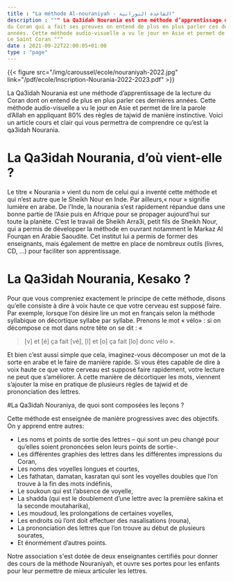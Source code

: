 ```yaml
---
title : "La méthode Al-nouraniyah - القاعدة النورانية"
description : """ La Qa3idah Nourania est une méthode d’apprentissage de la lecture
du Coran qui a fait ses preuves on entend de plus en plus parler ces dernières
années. Cette méthode audio-visuelle a vu le jour en Asie et permet de lire la
Le Saint Coran """
date : 2021-09-22T22:00:05+01:00
type : "page"
---
```


{{< figure src="/img/caroussel/ecole/nouraniyah-2022.jpg"
link="/pdf/ecole/Inscription-Nourania-2022-2023.pdf" >}}

La Qa3idah Nourania est une méthode d’apprentissage de la lecture du Coran dont
on entend de plus en plus parler ces dernières années. Cette méthode
audio-visuelle a vu le jour en Asie et permet de lire la parole d’Allah en
appliquant 80% des règles de tajwid de manière instinctive. Voici un article
cours et clair qui vous permettra de comprendre ce qu’est la qa3idah Nourania.

# La Qa3idah Nourania, d’où vient-elle ?

Le titre « Nourania » vient du nom de celui qui a inventé cette méthode et qui
n’est autre que le Sheikh Nour en Inde. Par ailleurs,« nour » signifie lumière
en arabe. De l’Inde, la nourania s’est rapidement répandue dans une bonne partie
de l’Asie puis en Afrique pour se propager aujourd’hui sur toute la planète.
C’est le travail de Sheikh Arra3i, petit fils de Sheikh Nour, qui a permis de
développer la méthode en ouvrant notamment le Markaz Al Fourqan en Arabie
Saoudite. Cet institut lui a permis de former des enseignants, mais également de
mettre en place de nombreux outils (livres, CD, …) pour faciliter son
apprentissage.

# La Qa3idah Nourania, Kesako ?

Pour que vous compreniez exactement le principe de cette méthode, disons qu’elle
consiste à dire à voix haute ce que votre cerveau est supposé faire. Par
exemple, lorsque l’on désire lire un mot en français selon la méthode syllabique
on décortique syllabe par syllabe. Prenons le mot « vélo» : si on décompose ce
mot dans notre tête on se dit : «

>[v] et [é] ça fait [vé], [l] et [o] ça fait [lo] donc vélo ».

Et bien c’est aussi simple que cela, imaginez-vous décomposer un mot de la sorte
en arabe et le faire de manière rapide. Si vous êtes capable de dire à voix
haute ce que votre cerveau est supposé faire rapidement, votre lecture ne peut
que s’améliorer. À cette manière de décortiquer les mots, viennent s’ajouter la
mise en pratique de plusieurs règles de tajwid et de prononciation des lettres.

#La Qa3idah Nouraniya, de quoi sont composées les leçons ?

Cette méthode est enseignée de manière progressives avec des objectifs. On y apprend entre autres:

* Les noms et points de sortie des lettres – qui sont un peu changé pour qu’elles soient prononcées selon leurs points de sortie-.
* Les différentes graphies des lettres dans les différentes impressions du Coran,
* Les noms des voyelles longues et courtes,
* Les fathatan, damatan, kasratan qui sont les voyelles doubles que l’on trouve à la fin des mots indéfinis,
* Le soukoun qui est l’absence de voyelle,
* La shadda (qui est le doublement d’une lettre avec la première sakina et la seconde moutaharika),
* Les moudoud, les prolongations de certaines voyelles,
* Les endroits où l’ont doit effectuer des nasalisations (rouna),
* La prononciation des lettres que l’on trouve au début de plusieurs sourates,
* Et énormément d’autres points.

Notre association s'est dotée de deux enseignantes certifiés pour donner des
cours de la méthode Nouraniyah, et ouvre ses portes pour les enfants pour leur
permettre de mieux articuler les lettres.
